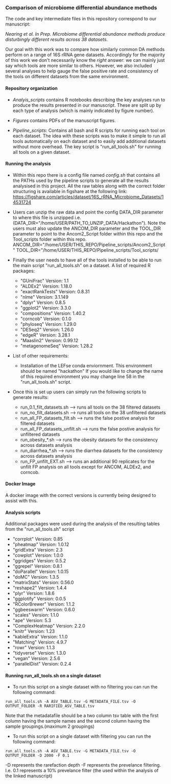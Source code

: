 ### Comparison of microbiome differential abundance methods

The code and key intermediate files in this repository correspond to our manuscript:

  _Nearing et al. In Prep. Microbiome differential abundance methods produce disturbingly different results across 38 datasets._
  
Our goal with this work was to compare how similarly common DA methods perform on a range of 16S rRNA gene datasets.
Accordingly for the majority of this work we don't necessarily know the _right_ answer: we can mainly just say which tools are more similar to others.
However, we also included several analyses to help gauge the false positive rate and consistency of the tools on different datasets from the same environment.

#### Repository organization

* *Analyis_scripts* contains R notebooks describing the key analyses run to produce the results presented in our manuscript. These are split up by each type of analysis (which is mainly indicated by figure number).

* *Figures* contains PDFs of the manuscript figures.

* *Pipeline_scripts*: Contains all bash and R scripts for running each tool on each dataset. The idea with these scripts was to make it simple to run all tools automatically on each dataset and to easily add additional datasets without more overhead. The key script is "run_all_tools.sh" for running all tools on a given dataset.
  
  
#### Running the analysis
  * Within this repo there is a config file named *config.sh* that contains all the PATHs used by the pipeline scripts to generate all the results analysised in this project. All the raw tables along with the correct folder structuring is available in figshare at the following link: https://figshare.com/articles/dataset/16S_rRNA_Microbiome_Datasets/14531724
  
  * Users can unzip the raw data and point the config DATA_DIR parameter to where this file is unzipped i.e. (DATA_DIR="/home/USER/PATH_TO_UNZIP_DATA/Hackathon"). Note the users must also update the ANCOM_DIR parameter and the TOOL_DIR parameter to point to the Ancom2_Script folder within this repo and the Tool_scripts folder within this repo. ANCOM_DIR="/home/USER/THIS_REPO/Pipeline_scripts/Ancom2_Script" TOOL_DIR="/home/USER/THIS_REPO/Pipeline_scripts/Tool_scripts/
  
  * Finally the user needs to have all of the tools installed to be able to run the main script "run_all_tools.sh" on a dataset.
    A list of required R packages:
    * "GUniFrac" Version: 1.1
    * "ALDEx2" Version: 1.18.0 
    * "exactRankTests" Version: 0.8.31
    * "nlme" Version: 3.1.149
    * "dplyr" Version: 0.8.5
    * "ggplot2" Version: 3.3.0
    * "compositions" Version: 1.40.2
    * "corncob" Version: 0.1.0 
    * "phyloseq" Version: 1.29.0
    * "DESeq2" Version: 1.26.0
    * "edgeR" Version: 3.28.1
    * "Maaslin2" Version: 0.99.12
    * "metagenomeSeq" Version: 1.28.2
  
  * List of other requirements:
    * Installation of the LEFse conda enviornment. This environment should be named "hackathon"
  If you would like to change the name of this required environment you may change line 58 in the "run_all_tools.sh" script.
  
  
  * Once this is set up users can simply run the following scripts to generate results:
    * run_0.1_filt_datasets.sh --> runs all tools on the 38 filtered datasets
    * run_no_filt_datasets.sh --> runs all tools on the 38 unfiltered datasets
    * run_all_FP_datasets_filt.sh --> runs the false postive analysis for filtered datasets
    * run_all_FP_datasets_unfilt.sh --> runs the false postive analysis for unfiltered datasets
    * run_obesity_*.sh --> runs the obesity datasets for the consistency across datasets analysis
    * run_diarrhea_*.sh --> runs the diarrhea datasets for the consistency across datasets analysis
    * run_FP_unfilt_EXT.sh --> runs an additional 90 replicates for the unfilt FP analysis on all tools except for ANCOM, ALDEx2, and corncob.
  
#### Docker Image  
  A docker image with the correct versions is currently being designed to assist with this. 
  
#### Analysis scripts
  Additional packages were used during the analysis of the resulting tables from the "run_all_tools.sh" script
  * "corrplot" Version: 0.85
  * "pheatmap" Version: 1.0.12
  * "gridExtra" Version: 2.3
  * "cowplot" Version: 1.0.0
  * "ggridges" Version: 0.5.2
  * "ggrepel" Version: 0.8.1
  * "doParallel" Version: 1.0.15
  * "doMC" Version: 1.3.5
  * "matrixStats" Version: 0.56.0
  * "reshape2" Version: 1.4.4
  * "plyr" Version: 1.8.6
  * "ggplotify" Version: 0.0.5
  * "RColorBrewer" Version: 1.1.2
  * "ggbeeswarm" Version: 0.6.0
  * "scales" Version: 1.1.0
  * "ape" Version: 5.3
  * "ComplexHeatmap" Version: 2.2.0
  * "knitr" Version: 1.23
  * "kableExtra" Version: 1.1.0
  * "Matching" Version: 4.9.7
  * "rowr" Version: 1.1.3
  * "tidyverse" Version: 1.3.0
  * "vegan" Version: 2.5.6
  * "parallelDist" Version: 0.2.4
#### Running run_all_tools.sh on a single dataset
  * To run this script on a single dataset with no filtering you can run the following command:
  ```
  run_all_tools.sh -A ASV_TABLE.tsv -G METADATA_FILE.tsv -O OUTPUT_FOLDER -R RARIFIED_ASV_TABLE.tsv
  ```
  Note that the metadatafile should be a two column tsv table with the first column having the sample names and the second column having the sample groupings.(maximum 2 groupings)
  * To run this script on a single dataset with filtering you can run the following command: 
  ```
  run_all_tools.sh -A ASV_TABLE.tsv -G METADATA_FILE.tsv -O OUTPUT_FOLDER -D 2000 -F 0.1
  ```
  -D represents the rarefaction depth
  -F represents the prevelance filtering. I.e. 0.1 represents a 10% prevelance filter (the used within the analysis of the linked manuscript)
